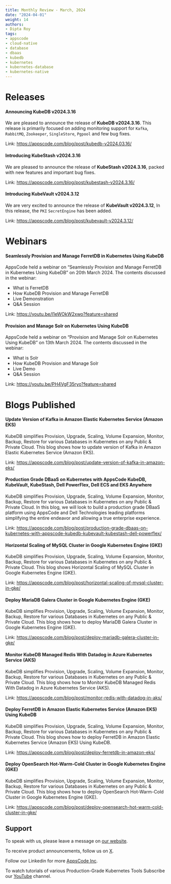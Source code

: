 ```yaml
---
title: Monthly Review - March, 2024
date: "2024-04-01"
weight: 14
authors:
- Dipta Roy
tags:
- appscode
- cloud-native
- database
- dbaas
- kubedb
- kubernetes
- kubernetes-database
- kubernetes-native
---
```


# Releases


#### Announcing KubeDB v2024.3.16

We are pleased to announce the release of **KubeDB v2024.3.16**. This release is primarily focused on adding monitoring support for `Kafka`, `RabbitMQ`, `Zookeeper`, `SingleStore`, `Pgpool` and few bug fixes.

Link: https://appscode.com/blog/post/kubedb-v2024.03.16/


#### Introducing KubeStash v2024.3.16

We are pleased to announce the release of **KubeStash v2024.3.16**, packed with new features and important bug fixes.

Link: https://appscode.com/blog/post/kubestash-v2024.3.16/


#### Introducing KubeVault v2024.3.12

We are very excited to announce the release of **KubeVault v2024.3.12**, In this release, the `PKI` `SecretEngine` has been added.

Link: https://appscode.com/blog/post/kubevault-v2024.3.12/



# Webinars


#### Seamlessly Provision and Manage FerretDB in Kubernetes Using KubeDB

AppsCode held a webinar on “Seamlessly Provision and Manage FerretDB in Kubernetes Using KubeDB” on 20th March 2024. The contents discussed in the webinar:

- What is FerretDB
- How KubeDB Provision and Manage FerretDB 
- Live Demonstration
- Q&A Session

Link: https://youtu.be/l1eWOkW2xwo?feature=shared


#### Provision and Manage Solr on Kubernetes Using KubeDB

AppsCode held a webinar on “Provision and Manage Solr on Kubernetes Using KubeDB” on 13th March 2024. The contents discussed in the webinar:

- What is Solr
- How KubeDB Provision and Manage Solr
- Live Demo
- Q&A Session

Link: https://youtu.be/PH4VgF35ryo?feature=shared



# Blogs Published



#### Update Version of Kafka in Amazon Elastic Kubernetes Service (Amazon EKS)

KubeDB simplifies Provision, Upgrade, Scaling, Volume Expansion, Monitor, Backup, Restore for various Databases in Kubernetes on any Public & Private Cloud. This blog shows how to update version of Kafka in Amazon Elastic Kubernetes Service (Amazon EKS).

Link: https://appscode.com/blog/post/update-version-of-kafka-in-amazon-eks/


#### Production Grade DBaaS on Kubernetes with AppsCode KubeDB, KubeVault, KubeStash, Dell PowerFlex, Dell ECS and EKS Anywhere

KubeDB simplifies Provision, Upgrade, Scaling, Volume Expansion, Monitor, Backup, Restore for various Databases in Kubernetes on any Public & Private Cloud. In this blog, we will look to build a production grade DBaaS platform using AppsCode and Dell Technologies leading platforms simplifying the entire endeavor and allowing a true enterprise experience. 

Link: https://appscode.com/blog/post/production-grade-dbaas-on-kubernetes-with-appscode-kubedb-kubevault-kubestash-dell-powerflex/


#### Horizontal Scaling of MySQL Cluster in Google Kubernetes Engine (GKE)

KubeDB simplifies Provision, Upgrade, Scaling, Volume Expansion, Monitor, Backup, Restore for various Databases in Kubernetes on any Public & Private Cloud. This blog shows Horizontal Scaling of MySQL Cluster in Google Kubernetes Engine (GKE).

Link: https://appscode.com/blog/post/horizontal-scaling-of-mysql-cluster-in-gke/


#### Deploy MariaDB Galera Cluster in Google Kubernetes Engine (GKE)

KubeDB simplifies Provision, Upgrade, Scaling, Volume Expansion, Monitor, Backup, Restore for various Databases in Kubernetes on any Public & Private Cloud. This blog shows how to deploy MariaDB Galera Cluster in Google Kubernetes Engine (GKE).

Link: https://appscode.com/blog/post/deploy-mariadb-galera-cluster-in-gke/


#### Monitor KubeDB Managed Redis With Datadog in Azure Kubernetes Service (AKS)

KubeDB simplifies Provision, Upgrade, Scaling, Volume Expansion, Monitor, Backup, Restore for various Databases in Kubernetes on any Public & Private Cloud. This blog shows how to Monitor KubeDB Managed Redis With Datadog in Azure Kubernetes Service (AKS).

Link: https://appscode.com/blog/post/monitor-redis-with-datadog-in-aks/


#### Deploy FerretDB in Amazon Elastic Kubernetes Service (Amazon EKS) Using KubeDB

KubeDB simplifies Provision, Upgrade, Scaling, Volume Expansion, Monitor, Backup, Restore for various Databases in Kubernetes on any Public & Private Cloud. This blog shows how to deploy FerretDB in Amazon Elastic Kubernetes Service (Amazon EKS) Using KubeDB.

Link: https://appscode.com/blog/post/deploy-ferretdb-in-amazon-eks/


#### Deploy OpenSearch Hot-Warm-Cold Cluster in Google Kubernetes Engine (GKE)

KubeDB simplifies Provision, Upgrade, Scaling, Volume Expansion, Monitor, Backup, Restore for various Databases in Kubernetes on any Public & Private Cloud. This blog shows how to deploy OpenSearch Hot-Warm-Cold Cluster in Google Kubernetes Engine (GKE).

Link: https://appscode.com/blog/post/deploy-opensearch-hot-warm-cold-cluster-in-gke/




## Support

To speak with us, please leave a message on [our website](https://appscode.com/contact/).

To receive product announcements, follow us on [X](https://twitter.com/AppsCodeHQ/).

Follow our Linkedin for more [AppsCode Inc](https://www.linkedin.com/company/appscode/).

To watch tutorials of various Production-Grade Kubernetes Tools Subscribe our [YouTube](https://www.youtube.com/c/AppsCodeInc/) channel.
